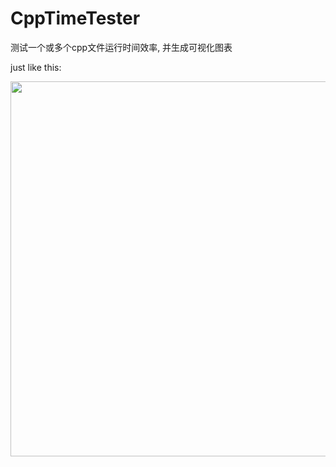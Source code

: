 # CppTimeTester
测试一个或多个cpp文件运行时间效率, 并生成可视化图表

just like this:

<img src="https://i.loli.net/2020/04/04/M2ecpXxJCPADST9.png" width="600" hegiht="300" align=center />
